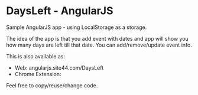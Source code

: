 DaysLeft - AngularJS
========

Sample AngularJS app - using LocalStorage as a storage. 

The idea of the app is that you add event with dates and app will show you how many days are left till that date. 
You can add/remove/update event info.

This is also available as:
- Web: angularjs.site44.com/DaysLeft
- Chrome Extension: 



Feel free to copy/reuse/change code.
